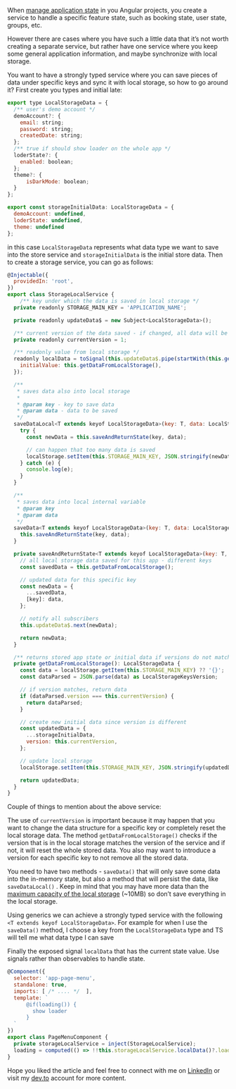 When [manage application state](https://dev.to/krivanek06/angular-state-management-how-to-keep-your-sanity-1oin) in you Angular projects, you create a service to handle a specific feature state, such as booking state, user state, groups, etc.

However there are cases where you have such a little data that it’s not worth creating a separate service, but rather have one service where you keep some general application information, and maybe synchronize with local storage.

You want to have a strongly typed service where you can save pieces of data under specific keys and sync it with local storage, so how to go around it? First create you types and initial late:

```jsx
export type LocalStorageData = {
  /** user's demo account */
  demoAccount?: {
    email: string;
    password: string;
    createdDate: string;
  };
  /** true if should show loader on the whole app */
  loderState?: {
    enabled: boolean;
  };
  theme?: {
	  isDarkMode: boolean;
  }
};

export const storageInitialData: LocalStorageData = {
  demoAccount: undefined,
  loderState: undefined,
  theme: undefined
};
```

in this case `LocalStorageData` represents what data type we want to save into the store service and `storageInitialData` is the initial store data. Then to create a storage service, you can go as follows:

```jsx
@Injectable({
  providedIn: 'root',
})
export class StorageLocalService {
	/** key under which the data is saved in local storage */
  private readonly STORAGE_MAIN_KEY = 'APPLICATION_NAME';

  private readonly updateData$ = new Subject<LocalStorageData>();

  /** current version of the data saved - if changed, all data will be removed */
  private readonly currentVersion = 1;

  /** readonly value from local storage */
  readonly localData = toSignal(this.updateData$.pipe(startWith(this.getDataFromLocalStorage())), {
    initialValue: this.getDataFromLocalStorage(),
  });

  /**
   * saves data also into local storage
   *
   * @param key - key to save data
   * @param data - data to be saved
   */
  saveDataLocal<T extends keyof LocalStorageData>(key: T, data: LocalStorageData[T]): void {
    try {
      const newData = this.saveAndReturnState(key, data);

      // can happen that too many data is saved
      localStorage.setItem(this.STORAGE_MAIN_KEY, JSON.stringify(newData));
    } catch (e) {
      console.log(e);
    }
  }

  /**
   * saves data into local internal variable
   * @param key
   * @param data
   */
  saveData<T extends keyof LocalStorageData>(key: T, data: LocalStorageData[T]): void {
    this.saveAndReturnState(key, data);
  }

  private saveAndReturnState<T extends keyof LocalStorageData>(key: T, data: LocalStorageData[T]): LocalStorageData {
    // all local storage data saved for this app - different keys
    const savedData = this.getDataFromLocalStorage();

    // updated data for this specific key
    const newData = {
      ...savedData,
      [key]: data,
    };

    // notify all subscribers
    this.updateData$.next(newData);

    return newData;
  }

  /** returns stored app state or initial data if versions do not match */
  private getDataFromLocalStorage(): LocalStorageData {
    const data = localStorage.getItem(this.STORAGE_MAIN_KEY) ?? '{}';
    const dataParsed = JSON.parse(data) as LocalStorageKeysVersion;

    // if version matches, return data
    if (dataParsed.version === this.currentVersion) {
      return dataParsed;
    }

    // create new initial data since version is different
    const updatedData = {
      ...storageInitialData,
      version: this.currentVersion,
    };

    // update local storage
    localStorage.setItem(this.STORAGE_MAIN_KEY, JSON.stringify(updatedData));

    return updatedData;
  }
}
```

Couple of things to mention about the above service:

The use of `currentVersion` is important because it may happen that you want to change the data structure for a specific key or completely reset the local storage data. The method `getDataFromLocalStorage()` checks if the version that is in the local storage matches the version of the service and if not, it will reset the whole stored data. You also may want to introduce a version for each specific key to not remove all the stored data.

You need to have two methods - `saveData()` that will only save some data into the in-memory state, but also a method that will persist the data, like `saveDataLocal()` . Keep in mind that you may have more data than the [maximum capacity of the local storage](https://developer.mozilla.org/en-US/docs/Web/API/Storage_API/Storage_quotas_and_eviction_criteria) (~10MB) so don’t save everything in the local storage.

Using generics we can achieve a strongly typed service with the following `<T extends keyof LocalStorageData>`. For example for when I use the `saveData()` method, I choose a key from the `LocalStorageData` type and TS will tell me what data type I can save

Finally the exposed signal `localData` that has the current state value. Use signals rather than observables to handle state.

```jsx
@Component({
  selector: 'app-page-menu',
  standalone: true,
  imports: [ /* .... */  ],
  template: `
	  @if(loading()) {
	    show loader
	  }
  `
})
export class PageMenuComponent {
  private storageLocalService = inject(StorageLocalService);
  loading = computed(() => !!this.storageLocalService.localData()?.loader?.enabled);
}
```

Hope you liked the article and feel free to connect with me on [LinkedIn](https://www.linkedin.com/in/eduard-krivanek) or visit my [dev.to](https://dev.to/krivanek06) account for more content.
